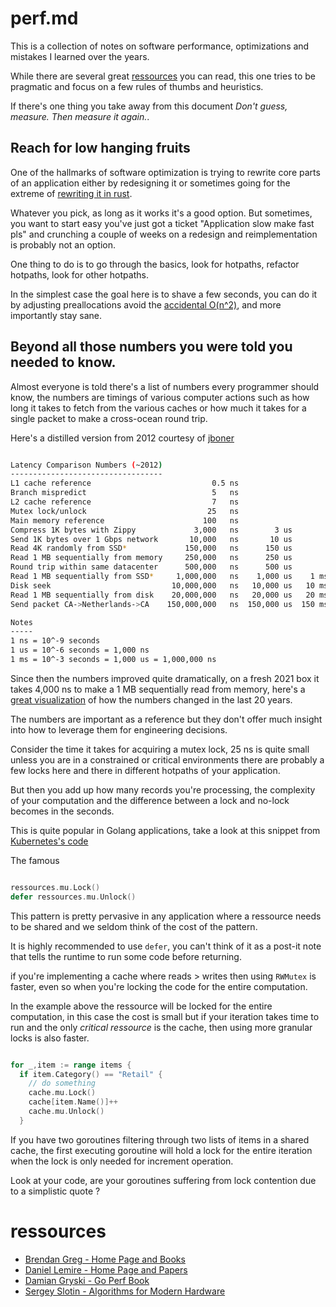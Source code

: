 # perf.md

This is a collection of notes on software performance, optimizations and mistakes
I learned over the years.

While there are several great [ressources](#ressources) you can read, this one tries
to be pragmatic and focus on a few rules of thumbs and heuristics.

If there's one thing you take away from this document *Don't guess, measure. Then measure it again.*.

## Reach for low hanging fruits

One of the hallmarks of software optimization is trying to rewrite core parts of an application
either by redesigning it or sometimes going for the extreme of [rewriting it in rust](https://discord.com/blog/why-discord-is-switching-from-go-to-rust).

Whatever you pick, as long as it works it's a good option. But sometimes, you want to start easy
you've just got a ticket "Application slow make fast pls" and crunching a couple of weeks on a
redesign and reimplementation is probably not an option.

One thing to do is to go through the basics, look for hotpaths, refactor hotpaths, look for other
hotpaths.

In the simplest case the goal here is to shave a few seconds, you can do it by adjusting preallocations
avoid the [accidental O(n^2)](https://accidentallyquadratic.tumblr.com/), and more importantly stay
sane.

## Beyond all those numbers you were told you needed to know.

Almost everyone is told there's a list of numbers every programmer should know, the numbers are
timings of various computer actions such as how long it takes to fetch from the various caches
or how much it takes for a single packet to make a cross-ocean round trip.

Here's a distilled version from 2012 courtesy of [jboner](https://gist.github.com/jboner/2841832)

```sh

Latency Comparison Numbers (~2012)
----------------------------------
L1 cache reference                           0.5 ns
Branch mispredict                            5   ns
L2 cache reference                           7   ns                      14x L1 cache
Mutex lock/unlock                           25   ns
Main memory reference                      100   ns                      20x L2 cache, 200x L1 cache
Compress 1K bytes with Zippy             3,000   ns        3 us
Send 1K bytes over 1 Gbps network       10,000   ns       10 us
Read 4K randomly from SSD*             150,000   ns      150 us          ~1GB/sec SSD
Read 1 MB sequentially from memory     250,000   ns      250 us
Round trip within same datacenter      500,000   ns      500 us
Read 1 MB sequentially from SSD*     1,000,000   ns    1,000 us    1 ms  ~1GB/sec SSD, 4X memory
Disk seek                           10,000,000   ns   10,000 us   10 ms  20x datacenter roundtrip
Read 1 MB sequentially from disk    20,000,000   ns   20,000 us   20 ms  80x memory, 20X SSD
Send packet CA->Netherlands->CA    150,000,000   ns  150,000 us  150 ms

Notes
-----
1 ns = 10^-9 seconds
1 us = 10^-6 seconds = 1,000 ns
1 ms = 10^-3 seconds = 1,000 us = 1,000,000 ns

```

Since then the numbers improved quite dramatically, on a fresh 2021 box it takes 4,000 ns to make
a 1 MB sequentially read from memory, here's a [great visualization](https://colin-scott.github.io/personal_website/research/interactive_latency.html)
of how the numbers changed in the last 20 years.

The numbers are important as a reference but they don't offer much insight into how to leverage them
for engineering decisions.

Consider the time it takes for acquiring a mutex lock, 25 ns is quite small unless you are in
a constrained or critical environments there are probably a few locks here and there in different
hotpaths of your application.

But then you add up how many records you're processing, the complexity of your computation and the
difference between a lock and no-lock becomes in the seconds.

This is quite popular in Golang applications, take a look at this snippet from [Kubernetes's
code](https://github.com/kubernetes/kubernetes/blob/6609899398d35d22a7482f687ed05fb19093b762/staging/src/k8s.io/client-go/plugin/pkg/client/auth/exec/metrics.go#L69)

The famous 

```go

ressources.mu.Lock()
defer ressources.mu.Unlock()

```

This pattern is pretty pervasive in any application where a ressource needs to be shared and we
seldom think of the cost of the pattern.

It is highly recommended to use `defer`, you can't think of it as a post-it note that tells the
runtime to run some code before returning.

if you're implementing a cache where reads > writes then using `RWMutex` is faster, even so
when you're locking the code for the entire computation.

In the example above the ressource will be locked for the entire computation, in this case
the cost is small but if your iteration takes time to run and the only *critical ressource*
is the cache, then using more granular locks is also faster.

```go

for _,item := range items {
  if item.Category() == "Retail" {
    // do something
    cache.mu.Lock()
    cache[item.Name()]++
    cache.mu.Unlock()
  }

```

If you have two goroutines filtering through two lists of items in a shared cache, the first
executing goroutine will hold a lock for the entire iteration when the lock is only needed
for increment operation.

Look at your code, are your goroutines suffering from lock contention due to a simplistic quote ?

# ressources

- [Brendan Greg - Home Page and Books](https://www.brendangregg.com/)
- [Daniel Lemire - Home Page and Papers](https://lemire.me/blog/)
- [Damian Gryski - Go Perf Book](https://github.com/dgryski/go-perfbook)
- [Sergey Slotin - Algorithms for Modern Hardware](https://en.algorithmica.org/hpc/)
